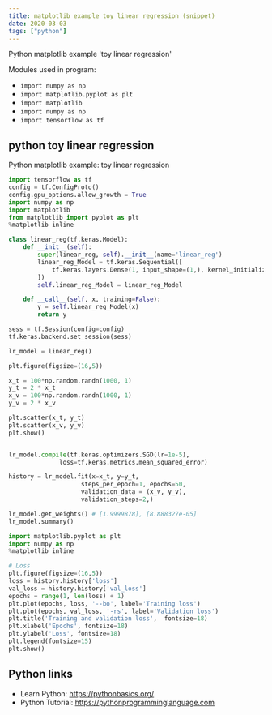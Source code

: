 ```yaml
---
title: matplotlib example toy linear regression (snippet)
date: 2020-03-03
tags: ["python"]
---
```

Python matplotlib example 'toy linear regression'


Modules used in program: 
* `import numpy as np`
* `import matplotlib.pyplot as plt`
* `import matplotlib`
* `import numpy as np`
* `import tensorflow as tf`

## python toy linear regression

Python matplotlib example: toy linear regression

```python
import tensorflow as tf
config = tf.ConfigProto()
config.gpu_options.allow_growth = True
import numpy as np
import matplotlib
from matplotlib import pyplot as plt
%matplotlib inline

class linear_reg(tf.keras.Model):
    def __init__(self):
        super(linear_reg, self).__init__(name='linear_reg')
        linear_reg_Model = tf.keras.Sequential([
            tf.keras.layers.Dense(1, input_shape=(1,), kernel_initializer='ones', bias_initializer='zeros'),
        ])
        self.linear_reg_Model = linear_reg_Model

    def __call__(self, x, training=False):
        y = self.linear_reg_Model(x)
        return y

sess = tf.Session(config=config)
tf.keras.backend.set_session(sess)

lr_model = linear_reg()

plt.figure(figsize=(16,5))

x_t = 100*np.random.randn(1000, 1)
y_t = 2 * x_t
x_v = 100*np.random.randn(1000, 1)
y_v = 2 * x_v

plt.scatter(x_t, y_t)
plt.scatter(x_v, y_v)
plt.show()


lr_model.compile(tf.keras.optimizers.SGD(lr=1e-5),
              loss=tf.keras.metrics.mean_squared_error)

history = lr_model.fit(x=x_t, y=y_t, 
                    steps_per_epoch=1, epochs=50,
                    validation_data = (x_v, y_v),
                    validation_steps=2,)

lr_model.get_weights() # [1.9999878], [8.888327e-05]
lr_model.summary()

import matplotlib.pyplot as plt
import numpy as np
%matplotlib inline

# Loss
plt.figure(figsize=(16,5))
loss = history.history['loss']
val_loss = history.history['val_loss']
epochs = range(1, len(loss) + 1)
plt.plot(epochs, loss, '--bo', label='Training loss')
plt.plot(epochs, val_loss, '-rs', label='Validation loss')
plt.title('Training and validation loss',  fontsize=18)
plt.xlabel('Epochs', fontsize=18)
plt.ylabel('Loss', fontsize=18)
plt.legend(fontsize=15)
plt.show()

```

## Python links

- Learn Python: https://pythonbasics.org/
- Python Tutorial: https://pythonprogramminglanguage.com
